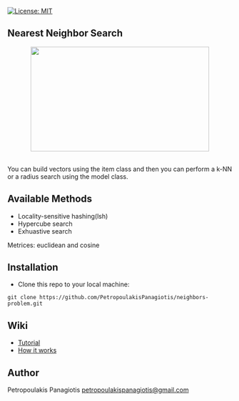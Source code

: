 [![License: MIT](https://img.shields.io/badge/License-MIT-yellow.svg)](https://opensource.org/licenses/MIT)
## Nearest Neighbor Search

<p align="center">
<img src="https://www.researchgate.net/profile/Shaohui_Sun/publication/271529031/figure/fig4/AS:650154214449162@1532020252242/Two-types-of-nearest-neighbor-searching-K-Nearest-Neighbor-searching-K-is-6-in-the.png" width="400px" height="235px"> <br /> <br />
</p>
You can build vectors using the item class and then you can perform a k-NN or a radius search using the model class. 

## Available Methods
* Locality-sensitive hashing(lsh)
* Hypercube search
* Exhuastive search <br />

Metrices: euclidean and cosine

## Installation
* Clone this repo to your local machine: 
```
git clone https://github.com/PetropoulakisPanagiotis/neighbors-problem.git
```

## Wiki
* [Tutorial](https://github.com/PetropoulakisPanagiotis/neighbors-problem/wiki/Tutorial)
* [How it works](https://github.com/PetropoulakisPanagiotis/neighbors-problem/wiki/How-it-works)

## Author
Petropoulakis Panagiotis petropoulakispanagiotis@gmail.com
